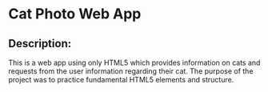 # Cat Photo Web App
## Description:
This is a web app using only HTML5 which provides information on cats and requests from the user information regarding their cat.
The purpose of the project was to practice fundamental HTML5 elements and structure.

